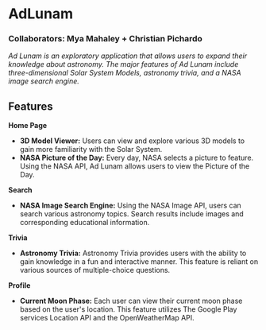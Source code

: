 # AdLunam
### Collaborators: Mya Mahaley + Christian Pichardo
*Ad Lunam is an exploratory application that allows users to expand their knowledge about astronomy. The major features of Ad Lunam include three-dimensional Solar System Models, astronomy trivia, and a NASA image search engine.*

## Features 
 **Home Page**
 * **3D Model Viewer:** Users can view and explore various 3D models to gain more familiarity with the Solar System.
 * **NASA Picture of the Day:** Every day, NASA selects a picture to feature. Using the NASA API, Ad Lunam allows users to view the Picture of the Day.
 
 **Search**
 * **NASA Image Search Engine:** Using the NASA Image API, users can search various astronomy topics. Search results include images and corresponding educational information.
 
 **Trivia**
 * **Astronomy Trivia:** Astronomy Trivia provides users with the ability to gain knowledge in a fun and interactive manner. This feature is reliant on various sources of multiple-choice questions.
 
 **Profile**
 * **Current Moon Phase:** Each user can view their current moon phase based on the user's location. This feature utilizes The Google Play services Location API and the OpenWeatherMap API.
